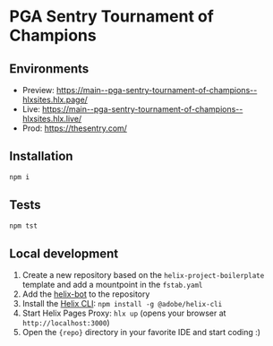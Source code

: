 # PGA Sentry Tournament of Champions

## Environments
- Preview: https://main--pga-sentry-tournament-of-champions--hlxsites.hlx.page/
- Live: https://main--pga-sentry-tournament-of-champions--hlxsites.hlx.live/
- Prod: https://thesentry.com/

## Installation

```sh
npm i
```

## Tests

```sh
npm tst
```

## Local development

1. Create a new repository based on the `helix-project-boilerplate` template and add a mountpoint in the `fstab.yaml`
1. Add the [helix-bot](https://github.com/apps/helix-bot) to the repository
1. Install the [Helix CLI](https://github.com/adobe/helix-cli): `npm install -g @adobe/helix-cli`
1. Start Helix Pages Proxy: `hlx up` (opens your browser at `http://localhost:3000`)
1. Open the `{repo}` directory in your favorite IDE and start coding :)
